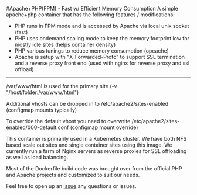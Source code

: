 #Apache+PHP(FPM) - Fast w/ Efficient Memory Consumption
A simple apache+php container that has the following features / modifications:
+ PHP runs in FPM mode and is accessed by Apache via local unix socket (fast)
+ PHP uses ondemand scaling mode to keep the memory footprint low for mostly idle sites (helps container density)
+ PHP various tunings to reduce memory consumption (opcache)
+ Apache is setup with "X-Forwarded-Proto" to support SSL termination and a reverse proxy front end (used with nginx for reverse proxy and ssl offload)
-----------

/var/www/html is used for the primary site (-v "/host/folder:/var/www/html")

Additional vhosts can be dropped in to /etc/apache2/sites-enabled (configmap mounts typically)

To override the default vhost you need to overwrite /etc/apache2/sites-enabled/000-default.conf (configmap mount override)

This container is primarily used in a Kubernetes cluster. We have both NFS based scale out sites and single container
sites using this image. We currently run a farm of Nginx servers as reverse proxies for SSL offloading as well as load balancing. 

Most of the Dockerfile build code was brought over from the official PHP and Apache projects and customized to suit
our needs. 

Feel free to open up an [issue](https://github.com/tcf909/docker-apache-fpm/issues) any questions or issues.